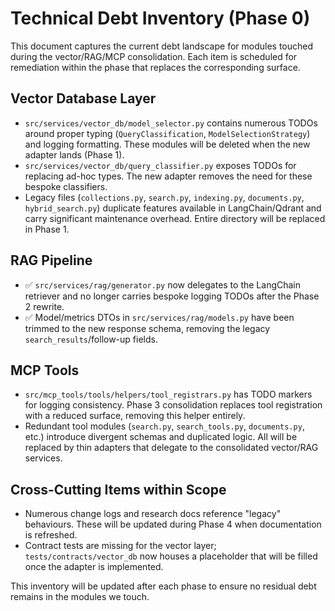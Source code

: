 # Technical Debt Inventory (Phase 0)

This document captures the current debt landscape for modules touched during the
vector/RAG/MCP consolidation. Each item is scheduled for remediation within the
phase that replaces the corresponding surface.

## Vector Database Layer
- `src/services/vector_db/model_selector.py` contains numerous TODOs around
  proper typing (`QueryClassification`, `ModelSelectionStrategy`) and logging
  formatting. These modules will be deleted when the new adapter lands
  (Phase 1).
- `src/services/vector_db/query_classifier.py` exposes TODOs for replacing
  ad-hoc types. The new adapter removes the need for these bespoke classifiers.
- Legacy files (`collections.py`, `search.py`, `indexing.py`, `documents.py`,
  `hybrid_search.py`) duplicate features available in LangChain/Qdrant and
  carry significant maintenance overhead. Entire directory will be replaced in
  Phase 1.

## RAG Pipeline
- ✅ `src/services/rag/generator.py` now delegates to the LangChain retriever and
  no longer carries bespoke logging TODOs after the Phase 2 rewrite.
- ✅ Model/metrics DTOs in `src/services/rag/models.py` have been trimmed to the
  new response schema, removing the legacy `search_results`/follow-up fields.

## MCP Tools
- `src/mcp_tools/tools/helpers/tool_registrars.py` has TODO markers for logging
  consistency. Phase 3 consolidation replaces tool registration with a reduced
  surface, removing this helper entirely.
- Redundant tool modules (`search.py`, `search_tools.py`, `documents.py`, etc.)
  introduce divergent schemas and duplicated logic. All will be replaced by thin
  adapters that delegate to the consolidated vector/RAG services.

## Cross-Cutting Items within Scope
- Numerous change logs and research docs reference "legacy" behaviours. These
  will be updated during Phase 4 when documentation is refreshed.
- Contract tests are missing for the vector layer; `tests/contracts/vector_db`
  now houses a placeholder that will be filled once the adapter is implemented.

This inventory will be updated after each phase to ensure no residual debt
remains in the modules we touch.
